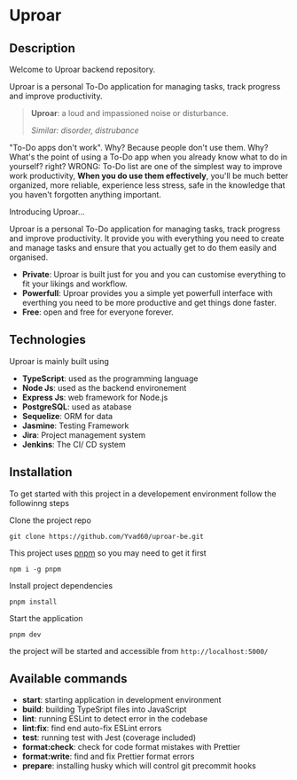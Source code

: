 # Uproar

## Description

Welcome to Uproar backend repository.

Uproar is a personal To-Do application for managing tasks, track progress and improve productivity.

> **Uproar**: a loud and impassioned noise or disturbance.
>
> _Similar: disorder, distrubance_

"To-Do apps don't work". Why? Because people don't use them. Why? What's the point of using a To-Do app when you already know what to do in yourself? right? WRONG:
To-Do list are one of the simplest way to improve work productivity, **When you do use them effectively**, you'll be much better organized, more reliable, experience less stress, safe in the knowledge that you haven't forgotten anything important.

Introducing Uproar...

Uproar is a personal To-Do application for managing tasks, track progress and improve productivity. It provide you with everything you need to create and manage tasks and ensure that you actually get to do them easily and organised.

- **Private**: Uproar is built just for you and you can customise everything to fit your likings and workflow.
- **Powerfull**: Uproar provides you a simple yet powerfull interface with everthing you need to be more productive and get things done faster.
- **Free**: open and free for everyone forever.

## Technologies

Uproar is mainly built using

- **TypeScript**: used as the programming language
- **Node Js**: used as the backend environement
- **Express Js**: web framework for Node.js
- **PostgreSQL**: used as atabase
- **Sequelize**: ORM for data
- **Jasmine**: Testing Framework
- **Jira**: Project management system
- **Jenkins**: The CI/ CD system

## Installation

To get started with this project in a developement environment follow the followinng steps

Clone the project repo

```
git clone https://github.com/Yvad60/uproar-be.git
```

This project uses [pnpm](https://pnpm.io/) so you may need to get it first

```
npm i -g pnpm
```

Install project dependencies

```
pnpm install
```

Start the application

```
pnpm dev
```

the project will be started and accessible from `http://localhost:5000/`

## Available commands

- **start**: starting application in development environment
- **build**: building TypeSript files into JavaScript
- **lint**: running ESLint to detect error in the codebase
- **lint:fix**: find end auto-fix ESLint errors
- **test**: running test with Jest (coverage included)
- **format:check**: check for code format mistakes with Prettier
- **format:write**: find and fix Prettier format errors
- **prepare**: installing husky which will control git precommit hooks
